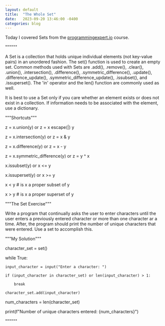 ```yaml
---
layout: default
title:  "The Whole Set"
date:   2023-09-20 13:46:00 -0400
categories: blog
---
```

Today I covered Sets from the [programmingexpert.io][course-site] course. 

""""""

A Set is a collection that holds unique individual elements (not key-value pairs) in an unordered fashion. The set() function is used to create an empty set. Common methods used with Sets are .add(), .remove(), .clear(), .union(), .intersection(), .difference(), .symmetric_difference(), .update(), .difference_update(), .symmetric_difference_update(), .issubset(), and .issuperset(). The 'in' operator and the len() function are commonly used as well.

It is best to use a Set only if you care whether an element exists or does not exist in a collection. If information needs to be associated with the element, use a dictionary.

"""Shortcuts"""

z = x.union(y)  or  z = x escape(|) y

z = x.intersection(y)   or  z = x & y

z = x.difference(y) or  z = x - y

z = x.symmetric_difference(y)   or  z = y ^ x

x.issubset(y)   or  x <= y

x.issuperset(y) or  x >= y

x < y       # is x a proper subset of y

x > y       # is x a proper superset of y

"""The Set Exercise"""

Write a program that continually asks the user to enter characters until the user enters a previously entered character or more than one character ar a time. After, the program should print the number of unique characters that were entered. Use a set to accomplish this.

"""My Solution"""

character_set = set()

while True:

    input_character = input("Enter a character: ")

    if (input_character in character_set) or len(input_character) > 1:

        break

    character_set.add(input_character)

num_characters = len(character_set)

print(f"Number of unique characters entered: {num_characters}")

""""""

[course-site]: https://www.programmingexpert.io/index